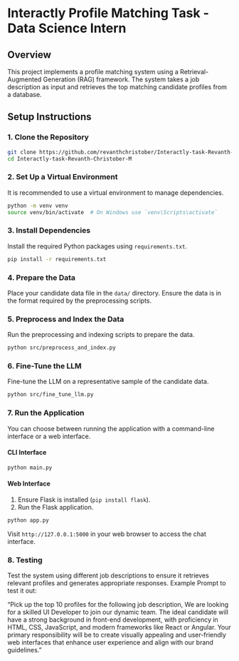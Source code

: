 # Interactly Profile Matching Task - Data Science Intern

## Overview

This project implements a profile matching system using a Retrieval-Augmented Generation (RAG) framework. The system takes a job description as input and retrieves the top matching candidate profiles from a database.

## Setup Instructions

### 1. Clone the Repository

```bash
git clone https://github.com/revanthchristober/Interactly-task-Revanth-Christober-M.git
cd Interactly-task-Revanth-Christober-M
```

### 2. Set Up a Virtual Environment

It is recommended to use a virtual environment to manage dependencies.

```bash
python -m venv venv
source venv/bin/activate  # On Windows use `venv\Scripts\activate`
```

### 3. Install Dependencies

Install the required Python packages using `requirements.txt`.

```bash
pip install -r requirements.txt
```

### 4. Prepare the Data

Place your candidate data file in the `data/` directory. Ensure the data is in the format required by the preprocessing scripts.

### 5. Preprocess and Index the Data

Run the preprocessing and indexing scripts to prepare the data.

```bash
python src/preprocess_and_index.py
```

### 6. Fine-Tune the LLM

Fine-tune the LLM on a representative sample of the candidate data.

```bash
python src/fine_tune_llm.py
```

### 7. Run the Application

You can choose between running the application with a command-line interface or a web interface. 

#### CLI Interface

```bash
python main.py
```

#### Web Interface

1. Ensure Flask is installed (`pip install flask`).
2. Run the Flask application.

```bash
python app.py
```

Visit `http://127.0.0.1:5000` in your web browser to access the chat interface.

### 8. Testing

Test the system using different job descriptions to ensure it retrieves relevant profiles and generates appropriate responses. Example Prompt to test it out:

“Pick up the top 10 profiles for the following job description, We are looking for a skilled UI Developer to join our dynamic team. The ideal candidate will have a strong background in front-end development, with proficiency in HTML, CSS, JavaScript, and modern frameworks like React or Angular. Your primary responsibility will be to create visually appealing and user-friendly web interfaces that enhance user experience and align with our brand guidelines.”

